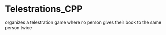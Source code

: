 # Telestrations_CPP
organizes a telestration game where no person gives their book to the same person twice
